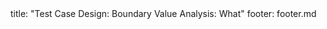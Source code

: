 <frontmatter>
title: "Test Case Design: Boundary Value Analysis: What"
footer: footer.md
</frontmatter>

<include src="navbar.md" boilerplate />

<include src="unit-inPage-asFlat.md" boilerplate />